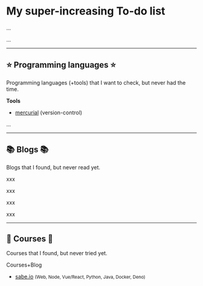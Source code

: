 # My super-increasing To-do list

<div class="row row-cols-md-2"><div>

...
</div><div>

...
</div></div>

<hr class="sep-both">

## ⭐ Programming languages ⭐

Programming languages (+tools) that I want to check, but never had the time.

<div class="row row-cols-md-2 mt-4"><div>

**Tools**

* [mercurial](https://www.mercurial-scm.org/) (version-control)
</div><div>

...
</div></div>

<hr class="sep-both">

## 📚 Blogs 📚

Blogs that I found, but never read yet.

<div class="row row-cols-md-4"><div>

xxx
</div><div>

xxx
</div><div>

xxx
</div><div>

xxx
</div></div>

<hr class="sep-both">

## 🏫 Courses 🎒

Courses that I found, but never tried yet.

<div class="row row-cols-md-2 mt-4"><div>

Courses+Blog

* [sabe.io](https://sabe.io/) <small>(Web, Node, Vue/React, Python, Java, Docker, Deno)</small>
</div><div>


</div></div>
